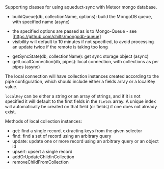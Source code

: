 Supporting classes for using aqueduct-sync with Meteor mongo database.

 * buildQueue(db, collectionName, options): build the MongoDB queue, with specified name (async)
  - the specified options are passed as is to Mongo-Queue - see [https://github.com/chilts/mongodb-queue]
  - visibility will default to 10 minutes if not specified, to avoid processing an update twice if the remote is taking too long
 * getSyncState(db, collectionName): get sync storage object (async)
 * getLocalConnection(db, pipes): local connection, with collections as per pipes (async)

The local connection will have collection instances created according to the pipe configuration, which should include either a fields array or a localKey value.

`localKey` can be either a string or an array of strings, and if it is not specified it will default to the first fields in the `fields` array.  A unique index will automatically be created on that field  (or fields) if one does not already exist.

Methods of local collection instances:

 * get: find a single record, extracting keys from the given selector
 * find: find a set of record using an arbitrary query
 * update: update one or more record using an arbitrary query or an object id
 * upsert: upsert a single record
 * addOrUpdateChildInCollection
 * removeChildFromCollection
